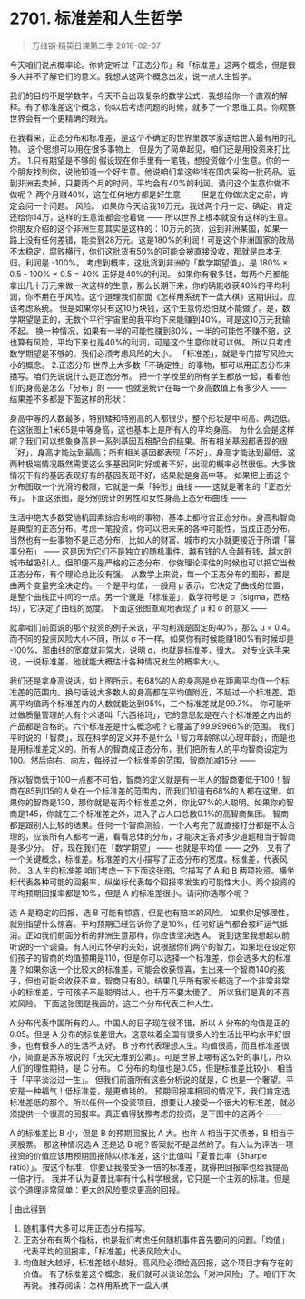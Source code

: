 # 2701. 标准差和人生哲学
> 万维钢·精英日课第二季
2018-02-07

今天咱们说点概率论。你肯定听过「正态分布」和「标准差」这两个概念，但是很多人并不了解它们的意义。我想从这两个概念出发，说一点人生哲学。

我们的目的不是学数学，今天不会出现复杂的数学公式，我想给你一个直观的解释。有了标准差这个概念，你以后考虑问题的时候，就多了一个思维工具。你观察世界会有一个更精确的眼光。



在我看来，正态分布和标准差，是这个不确定的世界里数学家送给世人最有用的礼物。
这个思想可以用在很多事物上，但是为了简单起见，咱们还是用投资来打比方。
1.只有期望是不够的
假设现在你手里有一笔钱，想投资做个小生意。你的一个朋友找到你，说他知道一个好生意。他说咱们拿这些钱在国内采购一批药品，运到非洲去卖掉，只要两个月的时间，平均会有40%的利润。请问这个生意你做不做呢？
两个月赚40%，这在任何地方都是好生意 —— 但是在你做决定之前，肯定会问一个问题。
风险。
如果你今天给我10万元，我过两个月一定、确定、肯定还给你14万，这样的生意谁都会抢着做 —— 所以世界上根本就没有这样的生意。
你朋友介绍的这个非洲生意其实是这样的：10万元的货，运到非洲某国，如果一路上没有任何差错，能卖到28万元。这是180%的利润！可是这个非洲国家的政局不太稳定，腐败横行，你们这批货有50%的可能会被直接没收，那就是血本无归，利润是 -100%。
考虑到概率，这批货到非洲的「数学期望值」，是
180% × 0.5 - 100% × 0.5 = 40%
正好是40%的利润。
如果你有很多钱，每两个月都能拿出几十万元来做一次这样的生意，那么长期下来，你的确能收获40%的平均利润，你不用在乎风险。这个道理我们前面《怎样用系统下一盘大棋》这期讲过，应该考虑系统。
但是如果你只有这10万块钱，这个生意你恐怕就不能做了。是，数学期望是正的，无数个平行宇宙里的我平均下来能赚到40%。可是这10万元我输不起。
换一种情况，如果有一半的可能性赚到80%，一半的可能性不赚不赔，这也算有风险，平均下来也是40%的利润，可是这个生意你就可以做。
所以只考虑数学期望是不够的。我们必须考虑风险的大小。
「标准差」，就是专门描写风险大小的概念。
2.正态分布
世界上大多数「不确定性」的事物，都可以用正态分布来描写。咱们先说说什么是正态分布。
把一个学校里的所有学生都放一起，看看他们的身高是怎么「分布」的 —— 也就是统计在每一个身高数值上有多少人 —— 结果差不多都是下面这样的形状：

身高中等的人数最多，特别矮和特别高的人都很少，整个形状是中间高、两边低。在这张图上1米65是中等身高，这也基本上是所有人的平均身高。
为什么会是这样呢？我们可以想象身高是一系列基因互相配合的结果。所有相关基因都表现的很「好」，身高才能达到最高；所有相关基因都表现「不好」，身高才能达到最低。这两种极端情况既然需要这么多基因同时好或者不好，出现的概率必然很低。大多数情况下有的基因表现好有的基因表现不好，结果就是身高中等。
如果把上面这个分布图取一个光滑的极限，它就是一条「钟形」曲线 —— 这就是著名的「正态分布」。下面这张图，是分别统计的男性和女性身高正态分布曲线 —— 

生活中绝大多数受随机因素综合影响的事物，基本上都符合正态分布。身高和智商是典型的正态分布。考虑一笔投资，你可以把未来的各种可能性，当成正态分布。
当然也有一些事物不是正态分布，比如人的财富、城市的大小就更接近于所谓「幂率分布」 —— 这是因为它们不是独立的随机事件，越有钱的人会越有钱，越大的城市越吸引人。但即便不是严格的正态分布，你做理论评估的时候也可以把它当做正态分布，有个理论总比没有强。
从数学上来说，每一个正态分布的图形，都是由两个变量完全决定的。一个是平均值，一般用 μ 表示，它决定了曲线的位置，是整个曲线正中间的一点。另一个就是「标准差」，数学符号是 σ（sigma，西格玛），它决定了曲线的宽度。
下面这张图直观地表现了 μ 和 σ 的意义 —— 

就拿咱们前面说的那个投资的例子来说，平均利润是固定的40%，那么 μ = 0.4。而不同的投资风险大小不同，所以 σ 不一样。如果你有时候能赚180%有时候却是 -100%，那曲线的宽度就非常大，说明 σ，也就是标准差，很大。
对专业选手来说，一说标准差，他就能大概估计各种情况发生的概率大小。

我们还是拿身高说话，如上图所示，有68%的人的身高是处在距离平均值一个标准差的范围内。换句话说大多数人的身高都在平均值附近，不超过一个标准差。距离平均值两个标准差内的人数就能达到95%，三个标准差就是99.7%。
你可能听过做质量管理的人有个术语叫「六西格玛」，它的意思就是在六个标准差之内出的产品都是合格的。六个标准差是什么概念呢？它覆盖了99.99966%的范围。
我们平时说的「智商」，现在科学的定义并不是什么「智力年龄除以心理年龄」，而是也是用标准差定义的。所有人的智商成正态分布，我们把所有人的平均智商设定为100。然后向右、向左，每经过一个标准差的范围，智商加减15分 ——

所以智商低于100一点都不可怕，智商的定义就是有一半人的智商要低于100！智商在85到115的人处在一个标准差的范围内，而我们知道有68%的人都在这里。如果你的智商是130，那你就是在两个标准差之外，你比97%的人聪明。如果你的智商是145，你就在三个标准差之外，进入了占人口总数0.1%的高智商集团。
智商都是跟别人比较的结果。任何一个智商测验，一个人考完了就直接打分都是不太合理的，应该所有人都考一遍，看看总体的分布，才能决定答对多少道题相当于智商是多少分。
好，现在我们在「数学期望」 —— 也就是平均值 —— 之外，又有了一个关键概念，标准差。标准差的大小描写了正态分布的宽度。标准差，代表风险。
3.人生的标准差
咱们考虑一下下面这张图，它描写了 A 和 B 两项投资。横坐标代表各种可能的回报率，纵坐标代表每个回报率发生的可能性大小。两个投资的平均预期回报率都是10%，但是 A 的标准差很小。请问你选哪个呢？

选 A 是稳定的回报，选 B 可能有惊喜，但是也有赔本的风险。
如果你足够理性，就别指望什么惊喜。平均预期已经告诉你了是10%，任何好运气都会被坏运气抵消。正如我们前面分析的非洲生意那样，你应该坚决选 A。
说到这里我想起以前听说的一个调查。有人问过怀孕的夫妇，说根据你们两个的智力，如果现在设定你们孩子的智商的均值预期是110，但是你可以选择一个标准差，你会选多大的标准差？如果你选一个比较大的标准差，可能会收获惊喜，生出来一个智商140的孩子，但也可能会收获不幸，智商只有80。结果几乎所有家长都选了一个非常非常小的标准差，宁可孩子不是聪明过人，也千万不要太傻了。
所以我们是真的不喜欢风险。
下面这张图是我画的，这三个分布代表三种人生。

A 分布代表中国所有的人。中国人的日子现在很不错，所以 A 分布的均值是正的 0.05。但是 A 分布的标准差很大，这意味着全国有很多人的生活比平均水平好很多，也有很多人的生活不太好。
B 分布代表理想人生。均值很高，而且标准差很小，简直是苏东坡说的「无灾无难到公卿」。可是世界上哪有这么好的事儿，所以人们的理性期待，是 C 分布。
C 分布的均值也是0.05，但是标准差比较小，相当于「平平淡淡过一生」。
但我们前面所有这些分析说的就是，C 也是一个奢望。平安是一种福气！低标准差，是更值钱的。
预期回报率相同的情况下，我们肯定选标准差低的那个。所以任何一个投资项目，想要让人接受一个很大的标准差，就必须提供一个很高的回报率。真正值得犹豫考虑的投资，是下图中的这两个 —— 

A 的标准差比 B 小，但是 B 的预期回报比 A 大。也许 A 相当于买债券，B 相当于买股票。
那这种情况选 A 还是选 B 呢？答案就不是显然的了。有人认为评估一项投资的价值应该用预期回报除以标准差，这个比值叫「夏普比率（Sharpe ratio）」。按这个标准，你要让我接受多一倍的标准差，就得把回报率也给我提高一倍才行。
我并不认为夏普比率有什么科学根据，它只是一个主观的标准。但是这个道理非常简单：更大的风险要求更高的回报。

| 由此得到
1. 随机事件大多可以用正态分布描写。
2. 正态分布有两个指标，也是我们考虑任何随机事件首先要问的问题。「均值」代表平均的回报率，「标准差」代表风险大小。
3. 均值越大越好，标准差越小越好。高风险必须给高回报，这个项目才有存在的价值。
有了标准差这个概念，我们就可以谈论怎么「对冲风险」了。咱们下次再说。
推荐阅读：怎样用系统下一盘大棋


